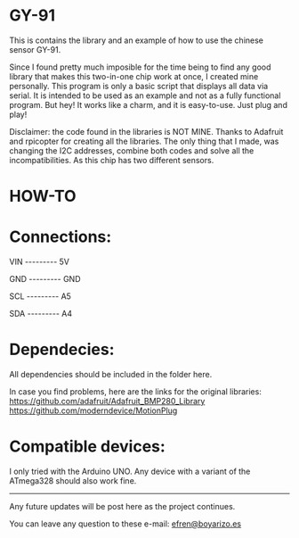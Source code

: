 # GY-91
This is contains the library and an example of how to use the chinese sensor GY-91.

Since I found pretty much imposible for the time being to find any good library that makes this two-in-one chip work at once, I created mine personally. 
This program is only a basic script that displays all data via serial. It is intended to be used as an example and not as a fully functional program. But hey! It works like a charm, and it is easy-to-use. Just plug and play!

Disclaimer: the code found in the libraries is NOT MINE. Thanks to Adafruit and rpicopter for creating all the libraries. The only thing that I made, was changing the I2C addresses, combine both codes and solve all the incompatibilities. As this chip has two different sensors.

# HOW-TO

  # Connections:

VIN --------- 5V

GND --------- GND

SCL --------- A5

SDA --------- A4

  # Dependecies:

All dependencies should be included in the folder here.

In case you find problems, here are the links for the original libraries:
       https://github.com/adafruit/Adafruit_BMP280_Library
       https://github.com/moderndevice/MotionPlug
       
  # Compatible devices:

I only tried with the Arduino UNO. Any device with a variant of the ATmega328 should also work fine.

----------------------------------------------------------------------------------------------------------------------------------------
 
Any future updates will be post here as the project continues.

You can leave any question to these e-mail: efren@boyarizo.es
